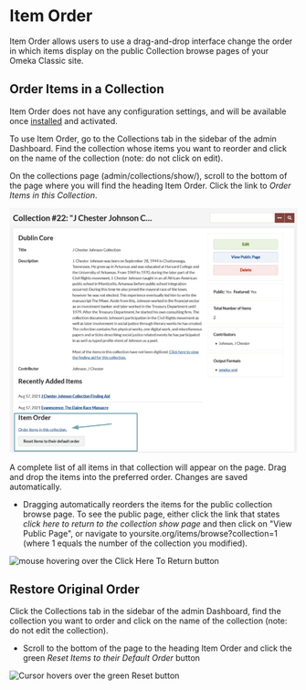 # Item Order

Item Order allows users to use a drag-and-drop interface change the order in which items display on the public Collection browse pages of your Omeka Classic site.

## Order Items in a Collection

Item Order does not have any configuration settings, and will be available once [installed](../Admin/Adding_and_Managing_Plugins.md) and activated.
 
To use Item Order, go to the Collections tab in the sidebar of the admin Dashboard. Find the collection whose items you want to reorder and click on the name of the collection (note: do not click on edit).

On the collections page (admin/collections/show/), scroll to the bottom of the page where you will find the heading Item Order. Click the link to *Order Items in this Collection*.

![Collection management page with the Item Order section called out in a blue box. Arrow points to the link for Order Items in this Collection.](../doc_files/plugin_images/itemorder_1.png)

A complete list of all items in that collection will appear on the page. Drag and drop the items into the preferred order. Changes are saved automatically.

-   Dragging automatically reorders the items for the public collection browse page. To see the public page, either click the link that states *click here to return to the collection show page* and then click on "View Public Page", or navigate to yoursite.org/items/browse?collection=1 (where 1 equals the number of the collection you modified).

![mouse hovering over the Click Here To Return button](../doc_files/plugin_images/Itemorderc.jpg)

## Restore Original Order

Click the Collections tab in the sidebar of the admin Dashboard, find the collection you want to order and click on the name of the collection (note: do not edit the collection).

-   Scroll to the bottom of the page to the heading Item Order and click the green *Reset Items to their Default Order* button

![Cursor hovers over the green Reset button](../doc_files/plugin_images/Itemorderreset.jpg)
